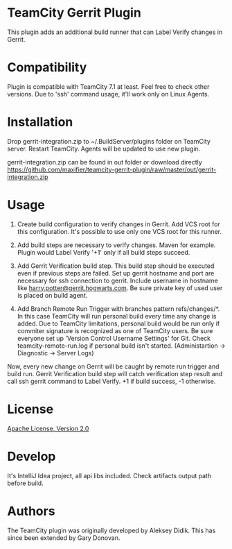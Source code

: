 TeamCity Gerrit Plugin
======================

This plugin adds an additional build runner that can Label Verify changes in Gerrit.

Compatibility
=============

Plugin is compatible with TeamCity 7.1 at least. Feel free to check other versions.
Due to 'ssh' command usage, it'll work only on Linux Agents.

Installation
============
Drop gerrit-integration.zip to ~/.BuildServer/plugins folder on TeamCity server. Restart TeamCity.
Agents will be updated to use new plugin.

gerrit-integration.zip can be found in out folder or download directly
https://github.com/maxifier/teamcity-gerrit-plugin/raw/master/out/gerrit-integration.zip


Usage
=====

1. Create build configuration to verify changes in Gerrit. Add VCS root for this configuration.
   It's possible to use only one VCS root for this runner.

2. Add build steps are necessary to verify changes. Maven for example. Plugin would Label Verify '+1'
   only if all build steps succeed.

3. Add Gerrit Verification build step. This build step should be executed even if previous steps are failed.
   Set up gerrit hostname and port are necessary for ssh connection to gerrit.
   Include username in hostname like harry.potter@gerrit.hogwarts.com. Be sure private key of used user is placed
   on build agent.
4. Add Branch Remote Run Trigger with branches pattern refs/changes/*. In this case TeamCity will run personal build
   every time any change is added. Due to TeamCity limitations, personal build would be run only if commiter
   signature is recognized as one of TeamCity users. Be sure everyone set up 'Version Control Username Settings' for Git.
   Check teamcity-remote-run.log if personal build isn't started. (Administartion -> Diagnostic -> Server Logs)


Now, every new change on Gerrit will be caught by remote run trigger and build run. Gerrit Verification build step will
catch verification step result and call ssh gerrit command to Label Verify. +1 if build success, -1 otherwise.


License
=======

[Apache License, Version 2.0](http://www.apache.org/licenses/LICENSE-2.0)


Develop
=======

It's IntelliJ Idea project, all api libs included. Check artifacts output path before build.


Authors
=======

The TeamCity plugin was originally developed by Aleksey Didik. This has since
been extended by Gary Donovan.

